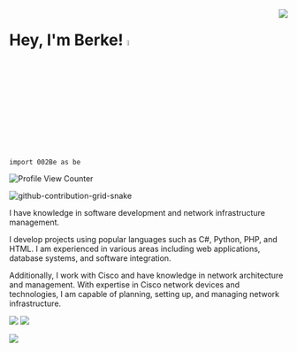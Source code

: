 <img align='right' src="https://github-readme-stats.vercel.app/api?username=002Be&show_icons=true">

# Hey, I'm Berke! <a href="https://www.berkeozdemir.com.tr"><img src="https://media.giphy.com/media/hvRJCLFzcasrR4ia7z/giphy.gif" width="5%"></a>
`import 002Be as be`

![Profile View Counter](https://komarev.com/ghpvc/?username=002Be)

![github-contribution-grid-snake](https://user-images.githubusercontent.com/75903181/183942461-d204c0cc-4b8d-40be-a8a3-22b594582549.svg)

I have knowledge in software development and network infrastructure management.

I develop projects using popular languages such as C#, Python, PHP, and HTML. I am experienced in various areas including web applications, database systems, and software integration.

Additionally, I work with Cisco and have knowledge in network architecture and management. With expertise in Cisco network devices and technologies, I am capable of planning, setting up, and managing network infrastructure.

[![](https://img.shields.io/twitter/follow/#)](https://www.twitter.com/#)
[![](https://img.shields.io/github/followers/#)](https://www.github.com/#)

[![](https://img.shields.io/badge/linkedin-%230077B5.svg?&style=for-the-badge&logo=linkedin&logoColor=white)](https://www.linkedin.com/in/0berke0ozdemir0/)
